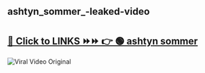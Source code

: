 
 ## ashtyn_sommer_-leaked-video 

# <h2><a href="https://clipsfans.com/ashtyn_sommer_&ref=git">🔗 Click to LINKS ⏩⏩ 👉 🟢 ashtyn sommer  </a></h2>

<a href="https://clipsfans.com/ashtyn_sommer_&ref=git" rel="nofollow" data-target="animated-image.originalLink"><img src="https://i.ibb.co.com/xMMVF88/686577567.gif" alt="Viral Video Original" style="max-width: 100%; display: inline-block;" data-target="animated-image.originalImage"></a>

